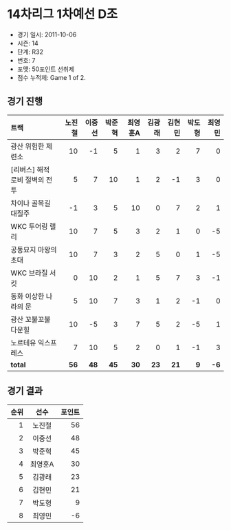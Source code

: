 # 14차리그 1차예선 D조

- 경기 일시: 2011-10-06
- 시즌: 14
- 단계: R32
- 번호: 7
- 포맷: 50포인트 선취제
- 점수 누적제: Game 1 of 2.





## 경기 진행

| 트랙 | 노진철 | 이중선 | 박준혁 | 최영훈A | 김광래 | 김현민 | 박도형 | 최영민 |
|:---|---:|---:|---:|---:|---:|---:|---:|---:|
| 광산 위험한 제련소 | 10 | -1 | 5 | 1 | 3 | 2 | 7 | 0 |
| [리버스] 해적 로비 절벽의 전투 | 5 | 7 | 10 | 1 | 2 | -1 | 3 | 0 |
| 차이나 골목길 대질주 | -1 | 3 | 5 | 10 | 0 | 7 | 2 | 1 |
| WKC 투어링 랠리 | 10 | 7 | 5 | 3 | 2 | 1 | 0 | -5 |
| 공동묘지 마왕의 초대 | 10 | 7 | 3 | 2 | 5 | 0 | 1 | -5 |
| WKC 브라질 서킷 | 0 | 10 | 2 | 1 | 5 | 7 | 3 | -1 |
| 동화 이상한 나라의 문 | 5 | 10 | 7 | 3 | 1 | 2 | -1 | 0 |
| 광산 꼬불꼬불 다운힐 | 10 | -5 | 3 | 7 | 5 | 2 | -5 | 1 |
| 노르테유 익스프레스 | 7 | 10 | 5 | 2 | 0 | 1 | -1 | 3 |
| __total__ | __56__ | __48__ | __45__ | __30__ | __23__ | __21__ | __9__ | __-6__ |




## 경기 결과

| 순위 | 선수 | 포인트 |
|---:|:---:|---:|
| 1 | 노진철 | 56 |
| 2 | 이중선 | 48 |
| 3 | 박준혁 | 45 |
| 4 | 최영훈A | 30 |
| 5 | 김광래 | 23 |
| 6 | 김현민 | 21 |
| 7 | 박도형 | 9 |
| 8 | 최영민 | -6 |


